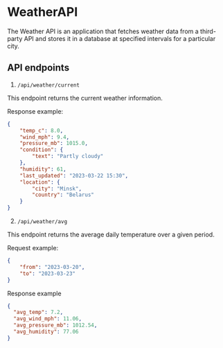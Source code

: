# WeatherAPI

The Weather API is an application that fetches weather data from a third-party API and stores it in a database at 
specified intervals for a particular city. 

## API endpoints
1. `/api/weather/current`

This endpoint returns the current weather information.

Response example:
```json
{
    "temp_c": 8.0,
    "wind_mph": 9.4,
    "pressure_mb": 1015.0,
    "condition": {
        "text": "Partly cloudy"
    },
    "humidity": 61,
    "last_updated": "2023-03-22 15:30",
    "location": {
        "city": "Minsk",
        "country": "Belarus"
    }
}
```

2. `/api/weather/avg`

This endpoint returns the average daily temperature over a given period.

Request example:
```json
{
    "from": "2023-03-20",
    "to": "2023-03-23"
}
```

Response example
```json
{
  "avg_temp": 7.2,
  "avg_wind_mph": 11.06,
  "avg_pressure_mb": 1012.54,
  "avg_humidity": 77.06
}
```
